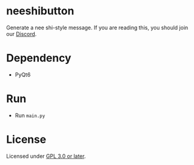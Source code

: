# neeshibutton

Generate a nee shi-style message. If you are reading this, you should join our [Discord](https://discord.gg/Fyt7Sfrbd3).

# Dependency

* PyQt6

# Run

* Run `main.py`

# License

Licensed under [GPL 3.0 or later](https://www.gnu.org/licenses/gpl-3.0).
